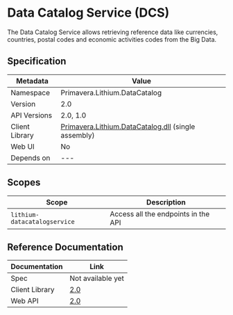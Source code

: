 # Data Catalog Service (DCS)

The Data Catalog Service allows retrieving reference data like currencies, countries, postal codes and economic activities codes from the Big Data.

## Specification

| Metadata | Value |
| - | - |
| Namespace | Primavera.Lithium.DataCatalog |
| Version | 2.0 |
| API Versions | 2.0, 1.0 |
| Client Library | [Primavera.Lithium.DataCatalog.dll](http://nuget.primaverabss.com:82/feeds/public-lithium-general/Primavera.Lithium.DataCatalog) (single assembly) |
| Web UI | No |
| Depends on | --- |

## Scopes

| Scope | Description |
| - | - |
| `lithium-datacatalogservice` | Access all the endpoints in the API |

## Reference Documentation

| Documentation | Link |
| - | - |
| Spec | Not available yet |
| Client Library | [2.0](https://dcs.lithium.primaverabss.com/.doc/clientlib) |
| Web API | [2.0](https://dcs.lithium.primaverabss.com/.doc/webapi) |